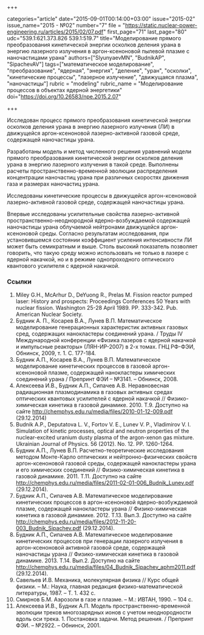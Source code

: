 +++

categories="article"
date="2015-09-01T00:14:00+03:00"
issue="2015-02"
issue_name="2015 - №02"
number="7"
file = "https://static.nuclear-power-engineering.ru/articles/2015/02/07.pdf"
first_page="71"
last_page="80"
udc="539.1:621.373.826 539.1:519.7"
title="Моделирование прямого преобразования кинетической энергии осколков деления урана в энергию лазерного излучения в аргон-ксеноновой пылевой плазме с наночастицами урана"
authors=["SlyunyaevMN", "BudnikAP", "SipachevAV"]
tags=["математическое моделирование", "преобразование", "ядерная", "энергия", "деление", "уран", "осколки", "кинетические процессы", "лазерное излучение", "движущаяся плазма", "наночастицы"]
rubric = "modeling"
rubric_name = "Моделирование процессов в объектах ядерной энергетики"
doi="https://doi.org/10.26583/npe.2015.2.07"

+++

Исследован процесс прямого преобразования кинетической энергии осколков деления урана в энергию лазерного излучения (ЛИ) в движущейся аргон-ксеноновой лазерно-активной газовой среде, содержащей наночастицы урана.

Разработаны модель и метод численного решения уравнений модели прямого преобразования кинетической энергии осколков деления урана в энергию лазерного излучения в такой среде. Выполнены расчеты пространственно-временной эволюции распределения концентрации наночастиц урана при различных скоростях движения газа и размерах наночастиц урана.

Исследованы кинетические процессы в движущейся аргон-ксеноновой лазерно-активной газовой среде, содержащей наночастицы урана.

Впервые исследованы усилительные свойства лазерно-активной пространственно-неоднородной ядерно-возбуждаемой содержащей наночастицы урана облучаемой нейтронами движущейся аргон-ксеноновой среды. Согласно результатам исследования, при установившемся состоянии коэффициент усиления интенсивности ЛИ может быть семикратным и выше. Столь высокий показатель позволяет говорить, что такую среду можно использовать не только в лазере с ядерной накачкой, но и в режиме однопроходного оптического квантового усилителя с ядерной накачкой.

### Ссылки

1. Miley G.H., McArhur D., DeYuong R., Prelas M. Fission reactor pumped laser: History and prospects: Proceedings Conferences 50 Years with nuclear fission. Washington 25-28 April 1989. PP. 333-342. Pub. American Nuclear Society.
2. Будник А. П., Косарев В.А., Лунев В.П. Математическое моделирование генерационных характеристик активных газовых сред, содержащих нанокластеры соединений урана. / Труды IV Международной конференции «Физика лазеров с ядерной накачкой и импульсные реакторы» (ЛЯН-ИР-2007) в 2-х томах. ГНЦ РФ-ФЭИ, Обнинск, 2009, т. 1. С. 177-184.
3. Будник А.П., Косарев В.А., Лунев В.П. Математическое моделирование кинетических процессов в газовой аргон-ксеноновой плазме, содержащей нанокластеры химических соединений урана / Препринт ФЭИ – №3141. – Обнинск, 2008.
4. Алексеева И.В., Будник А.П., Сипачев А.В. Неравновесная радиационная плазмодинамика в газовых активных средах оптических квантовых усилителей с ядерной накачкой // Физико-химическая кинетика в газовой динамике. 2010. Т.9. Доступно на сайте http://chemphys.edu.ru/media/files/2010-01-12-009.pdf (29.12.2014)
5. Budnik A.P., Deputatova L. V., Fortov V. E., Lunev V. P., Vladimirov V. I. Simulation of kinetic processes, optical and neutron properties of the nuclear-excited uranium dusty plasma of the argon-xenon gas mixture. Ukrainian Journal of Physics. 56 (2012). No. 12. PP. 1260-1264.
6. Будник А.П., Лунев В.П. Расчетно-теоретические исследования методом Монте-Карло оптических и нейтронно-физических свойств аргон-ксеноновой газовой среды, содержащей нанокластеры урана и его химических соединений // Физико-химическая кинетика в газовой динамике. 2011. Т.11. Доступно на сайте http://chemphys.edu.ru/media/files/2011-02-01-006_Budnik_Lunev.pdf (29.12.2014).
7. Будник А.П., Сипачев А.В. Математическое моделирование кинетических процессов в аргон-ксеноновой ядерно-возбуждаемой плазме, содержащей нанокластеры урана // Физико-химическая кинетика в газовой динамике. 2012. Т.13. Вып.3. Доступно на сайте http://chemphys.edu.ru/media/files/2012-11-20-003_Budnik_Sipachev.pdf (29.12.2014).
8. Будник А.П., Сипачев А.В. Математическое моделирование кинетических процессов при генерации лазерного излучения в аргон-ксеноновой активной газовой среде, содержащей наночастицы урана // Физико-химическая кинетика в газовой динамике. 2013. Т.14. Вып.2. Доступно на сайте http://chemphys.edu.ru/media/files/04_Budnik_Sipachev_aphm2011.pdf
(29.12.2014).
9. Савельев И.В. Механика, молекулярная физика // Курс общей физики. – М.: Наука, главная редакция физико-математической литературы, 1987. – Т. 1. 432 с.
10. Смирнов Б.М. Аэрозоли в газе и плазме. – М.: ИВТАН, 1990. – 104 с.
11. Алексеева И.В., Будник А.П. Модель пространственно-временной эволюции треков многозарядных ионов с учетом неоднородности вдоль оси трека. 1. Постановка задачи. Метод решения. / Препринт ФЭИ. – №2922. – Обнинск, 2001.